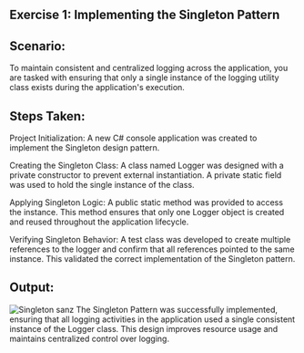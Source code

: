  ## Exercise 1: Implementing the Singleton Pattern
## Scenario:
To maintain consistent and centralized logging across the application, you are tasked with ensuring that only a single instance of the logging utility class exists during the application's execution.

## Steps Taken:
Project Initialization:
A new C# console application was created to implement the Singleton design pattern.

Creating the Singleton Class:
A class named Logger was designed with a private constructor to prevent external instantiation. A private static field was used to hold the single instance of the class.

Applying Singleton Logic:
A public static method was provided to access the instance. This method ensures that only one Logger object is created and reused throughout the application lifecycle.

Verifying Singleton Behavior:
A test class was developed to create multiple references to the logger and confirm that all references pointed to the same instance. This validated the correct implementation of the Singleton pattern.
## Output:
![Singleton sanz](https://github.com/user-attachments/assets/d13b174c-e78b-4b5b-a239-5e13caf45ff4)
The Singleton Pattern was successfully implemented, ensuring that all logging activities in the application used a single consistent instance of the Logger class. This design improves resource usage and maintains centralized control over logging.
